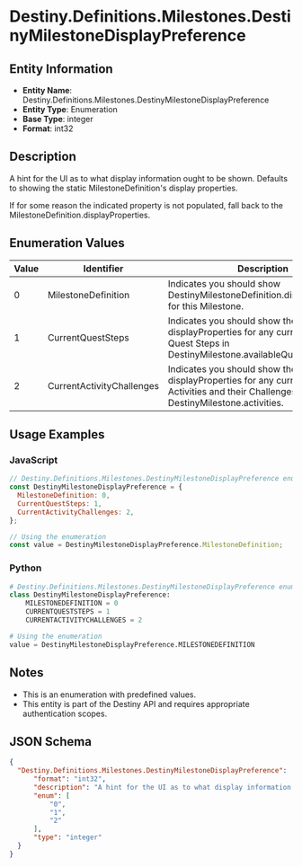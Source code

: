 # Destiny.Definitions.Milestones.DestinyMilestoneDisplayPreference

## Entity Information
- **Entity Name**: Destiny.Definitions.Milestones.DestinyMilestoneDisplayPreference
- **Entity Type**: Enumeration
- **Base Type**: integer
- **Format**: int32

## Description
A hint for the UI as to what display information ought to be shown. Defaults to showing the static MilestoneDefinition's display properties.
 If for some reason the indicated property is not populated, fall back to the MilestoneDefinition.displayProperties.

## Enumeration Values

| Value | Identifier | Description |
|-------|------------|-------------|
| 0 | MilestoneDefinition | Indicates you should show DestinyMilestoneDefinition.displayProperties for this Milestone. |
| 1 | CurrentQuestSteps | Indicates you should show the displayProperties for any currently active Quest Steps in DestinyMilestone.availableQuests. |
| 2 | CurrentActivityChallenges | Indicates you should show the displayProperties for any currently active Activities and their Challenges in DestinyMilestone.activities. |

## Usage Examples

### JavaScript
```javascript
// Destiny.Definitions.Milestones.DestinyMilestoneDisplayPreference enumeration values
const DestinyMilestoneDisplayPreference = {
  MilestoneDefinition: 0,
  CurrentQuestSteps: 1,
  CurrentActivityChallenges: 2,
};

// Using the enumeration
const value = DestinyMilestoneDisplayPreference.MilestoneDefinition;
```

### Python
```python
# Destiny.Definitions.Milestones.DestinyMilestoneDisplayPreference enumeration values
class DestinyMilestoneDisplayPreference:
    MILESTONEDEFINITION = 0
    CURRENTQUESTSTEPS = 1
    CURRENTACTIVITYCHALLENGES = 2

# Using the enumeration
value = DestinyMilestoneDisplayPreference.MILESTONEDEFINITION
```

## Notes
- This is an enumeration with predefined values.
- This entity is part of the Destiny API and requires appropriate authentication scopes.

## JSON Schema
```json
{
  "Destiny.Definitions.Milestones.DestinyMilestoneDisplayPreference":   {
      "format": "int32",
      "description": "A hint for the UI as to what display information ought to be shown. Defaults to showing the static MilestoneDefinition's display properties.\r\n If for some reason the indicated property is not populated, fall back to the MilestoneDefinition.displayProperties.",
      "enum": [
          "0",
          "1",
          "2"
      ],
      "type": "integer"
  }
}
```
